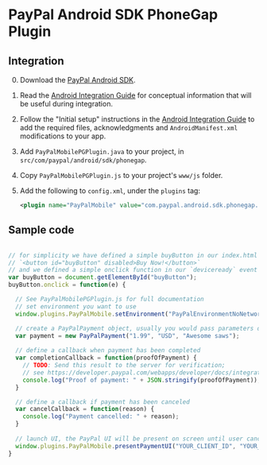 # PayPal Android SDK PhoneGap Plugin


Integration
-----------
0. Download the [PayPal Android SDK](https://github.com/paypal/PayPal-Android-SDK).
1. Read the [Android Integration Guide](https://developer.paypal.com/webapps/developer/docs/integration/mobile/android-integration-guide/) for
   conceptual information that will be useful during integration.
2. Follow the "Initial setup" instructions in the [Android Integration Guide](https://developer.paypal.com/webapps/developer/docs/integration/mobile/android-integration-guide/) to add the
   required files, acknowledgments and `AndroidManifest.xml` modifications to your app.
3. Add `PayPalMobilePGPlugin.java` to your project, in `src/com/paypal/android/sdk/phonegap`.
4. Copy `PayPalMobilePGPlugin.js` to your project's `www/js` folder.
5. Add the following to `config.xml`, under the `plugins` tag:
    
    ```xml
    <plugin name="PayPalMobile" value="com.paypal.android.sdk.phonegap.PayPalMobilePGPlugin" />
    ```

Sample code
-----------

```javascript

// for simplicity we have defined a simple buyButton in our index.html
// `<button id="buyButton" disabled>Buy Now!</button>`
// and we defined a simple onclick function in our `deviceready` event
var buyButton = document.getElementById("buyButton");
buyButton.onclick = function(e) {

  // See PayPalMobilePGPlugin.js for full documentation
  // set environment you want to use
  window.plugins.PayPalMobile.setEnvironment("PayPalEnvironmentNoNetwork");

  // create a PayPalPayment object, usually you would pass parameters dynamically
  var payment = new PayPalPayment("1.99", "USD", "Awesome saws");
  
  // define a callback when payment has been completed
  var completionCallback = function(proofOfPayment) {
    // TODO: Send this result to the server for verification;
    // see https://developer.paypal.com/webapps/developer/docs/integration/mobile/verify-mobile-payment/ for details.
    console.log("Proof of payment: " + JSON.stringify(proofOfPayment));
  }

  // define a callback if payment has been canceled
  var cancelCallback = function(reason) {
    console.log("Payment cancelled: " + reason);
  }
  
  // launch UI, the PayPal UI will be present on screen until user cancels it or payment completed
  window.plugins.PayPalMobile.presentPaymentUI("YOUR_CLIENT_ID", "YOUR_PAYPAL_EMAIL_ADDRESS", "someuser@somedomain.com", payment, completionCallback, cancelCallback);
}
```

